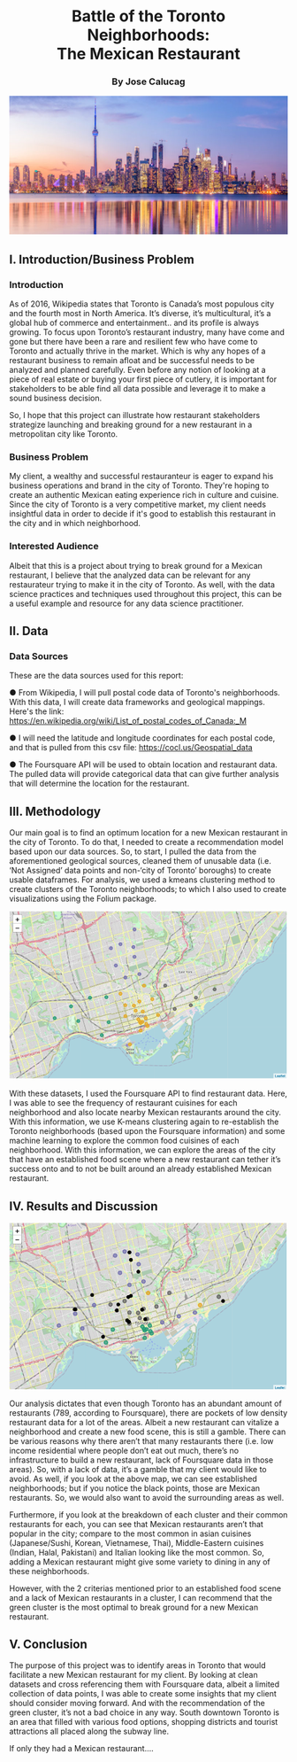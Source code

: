 
<h1 align = "center"> Battle of the Toronto Neighborhoods:<br> The Mexican Restaurant </h1>
<h3 align = "center"> By Jose Calucag </h1>

<p align = "center">
<img src = "https://github.com/JoseCalucag/Coursera_Capstone/blob/master/pics/Toronto-skyline-768x283.jpg" width = "1000" height = "250">
 </p>
 

## I. Introduction/Business Problem

### Introduction

As of 2016, Wikipedia states that Toronto is Canada’s most populous city and the fourth most in North America. It’s diverse, it’s multicultural, it’s a global hub of commerce and entertainment.. and its profile is always growing. To focus upon Toronto’s restaurant industry, many have come and gone but there have been a rare and resilient few who have come to Toronto and actually thrive in the market. Which is why any hopes of a restaurant business to remain afloat and be successful needs to be analyzed and planned carefully. Even before any notion of looking at a piece of real estate or buying your first piece of cutlery, it is important for stakeholders to be able find all data possible and leverage it to make a sound business decision. 

So, I hope that this project can illustrate how restaurant stakeholders strategize launching and breaking ground for a new restaurant in a metropolitan city like Toronto.

### Business Problem

My client, a wealthy and successful restauranteur is eager to expand his business operations and brand in the city of Toronto. They're hoping to create an authentic Mexican eating experience rich in culture and cuisine. Since the city of Toronto is a very competitive market, my client needs insightful data in order to decide if it's good to establish this restaurant in the city and in which neighborhood.


### Interested Audience

Albeit that this is a project about trying to break ground for a Mexican restaurant, I believe that the analyzed data can be relevant for any restaurateur trying to make it in the city of Toronto. As well, with the data science practices and techniques used throughout this project, this can be a useful example and resource for any data science practitioner.

## II. Data

### Data Sources

These are the data sources used for this report:

●	From Wikipedia, I will pull postal code data of Toronto's neighborhoods. With this data, I will create  data frameworks and geological mappings. Here's the link:
     https://en.wikipedia.org/wiki/List_of_postal_codes_of_Canada:_M

●	I will need the latitude and longitude coordinates for each postal code, and that is pulled from this csv file: https://cocl.us/Geospatial_data

●	The Foursquare API will be used to obtain location and restaurant  data. The pulled data will provide categorical data that can give further analysis that will determine the location for the restaurant.

## III. Methodology

Our main goal is to find an optimum location for a new Mexican restaurant in the city of Toronto. To do that, I needed to create a recommendation model based upon our data sources. So, to start, I pulled the data from the aforementioned geological sources, cleaned them of unusable data (i.e. ‘Not Assigned’ data points and non-‘city of Toronto’ boroughs) to create usable dataframes. For analysis, we used a kmeans clustering method to create clusters of the Toronto neighborhoods; to which I also used to create visualizations using the Folium package.

<p align = "center">
<img src = "https://github.com/JoseCalucag/Coursera_Capstone/blob/master/pics/Picture1.png">
 </p>

With these datasets, I used the Foursquare API to find restaurant data. Here, I was able to  see the frequency of restaurant cuisines for each neighborhood and also locate nearby Mexican restaurants around the city. With this information, we use K-means clustering again to re-establish the Toronto neighborhoods (based upon the Foursquare information) and some machine learning to explore the common food cuisines of each neighborhood. With this information, we can explore the areas of the city that have an established food scene where a new restaurant can tether it’s success onto and to not be built around an already established Mexican restaurant.

## IV. Results and Discussion


<p align = "center">
<img src = "https://github.com/JoseCalucag/Coursera_Capstone/blob/master/pics/Picture2.png">
 </p>

Our analysis dictates that even though Toronto has an abundant amount of restaurants (789, according to Foursquare), there are pockets of low density restaurant data for a lot of the areas. Albeit a new restaurant can vitalize a neighborhood and create a new food scene, this is still a gamble. There can be various reasons why there aren’t that many restaurants there (i.e. low income residential where people don’t eat out much, there’s no infrastructure to build a new restaurant, lack of Foursquare data in those areas). So, with a lack of data, it’s a gamble that my client would like to avoid. As well, if you look at the above map, we can see established neighborhoods; but if you notice the black points, those are Mexican restaurants. So, we would also want to avoid the surrounding areas as well.  

Furthermore, if you look at the breakdown of each cluster and their common restaurants for each, you can see that Mexican restaurants aren’t that popular in the city; compare to the most common in asian cuisines (Japanese/Sushi, Korean, Vietnamese, Thai), Middle-Eastern cuisines (Indian, Halal, Pakistani) and Italian looking like the most common. So, adding a Mexican restaurant might give some variety to dining in any of these neighborhoods. 

However, with the 2 criterias mentioned prior to an established food scene and a lack of Mexican restaurants in a cluster, I can recommend that the green cluster is the most optimal to break ground for a new Mexican restaurant. 

## V. Conclusion

The purpose of this project was to identify areas in Toronto that would facilitate a new Mexican restaurant for my client. By looking at clean datasets and cross referencing them with Foursquare data, albeit a limited collection of data points, I was able to create some insights that my client should consider moving forward. And with the recommendation of the green cluster, it’s not a bad choice in any way. South downtown Toronto is an area that filled with various food options, shopping districts and tourist attractions all placed along the subway line. 

If only they had a Mexican restaurant….
